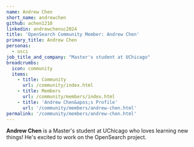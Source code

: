 ```yaml
---
name: Andrew Chen
short_name: andrewchen
github: achen1210
linkedin: andrewchenuc2024
title: 'OpenSearch Community Member: Andrew Chen'
primary_title: Andrew Chen
personas:
  - osci
job_title_and_company: "Master's student at UChicago"
breadcrumbs:
  icon: community
  items:
    - title: Community
      url: /community/index.html
    - title: Members
      url: /community/members/index.html
    - title: 'Andrew Chen&apos;s Profile'
      url: '/community/members/andrew-chen.html'
permalink: '/community/members/andrew-chen.html' 
---
```


**Andrew Chen** is a Master's student at UChicago who loves learning new things! 
He's excited to work on the OpenSearch project.